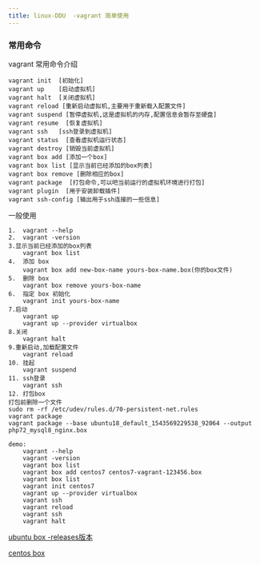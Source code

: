 ```yaml
---
title: linux-DDU  -vagrant 简单使用
---
```

### 常用命令

vagrant 常用命令介绍



```
vagrant init  [初始化]
vagrant up    [启动虚拟机]
vagrant halt  [关闭虚拟机]
vagrant reload [重新启动虚拟机,主要用于重新载入配置文件]
vagrant suspend [暂停虚拟机,这是虚拟机的内存,配置信息会暂存至硬盘]
vagrant resume  [恢复虚拟机]
vagrant ssh   [ssh登录到虚拟机]
vagrant status  [查看虚拟机运行状态]
vagrant destroy [销毁当前虚拟机]
vagrant box add [添加一个box]
vagrant box list [显示当前已经添加的box列表]
vagrant box remove [删除相应的box]
vagrant package  [打包命令,可以吧当前运行的虚拟机环境进行打包]
vagrant plugin  [用于安装卸载插件]
vagrant ssh-config [输出用于ssh连接的一些信息]
```

一般使用

```
1.	vagrant --help
2.	vagrant -version
3.显示当前已经添加的box列表
	vagrant box list 
4.  添加 box 
	vagrant box add new-box-name yours-box-name.box(你的box文件)
5.  删除 box	
	vagrant box remove yours-box-name
6. 	指定 box 初始化
	vagrant init yours-box-name
7.启动
	vagrant up
	vagrant up --provider virtualbox
8.关闭
	vagrant halt
9.重新启动,加载配置文件
	vagrant reload
10. 挂起
	vagrant suspend
11. ssh登录
	vagrant ssh
12. 打包box
打包前删除一个文件
sudo rm -rf /etc/udev/rules.d/70-persistent-net.rules
vagrant package
vagrant package --base ubuntu18_default_1543569229538_92064 --output php72_mysql8_nginx.box
	
demo:
    vagrant --help
    vagrant -version
    vagrant box list
    vagrant box add centos7 centos7-vagrant-123456.box
    vagrant box list
    vagrant init centos7
    vagrant up --provider virtualbox
    vagrant ssh
    vagrant reload
    vagrant ssh
    vagrant halt

```



[ubuntu box -releases版本](http://cloud-images.ubuntu.com/releases/releases/ "记得要下载release版本")

[centos box](http://cloud.centos.org/centos/7/vagrant/x86_64/images/)
























